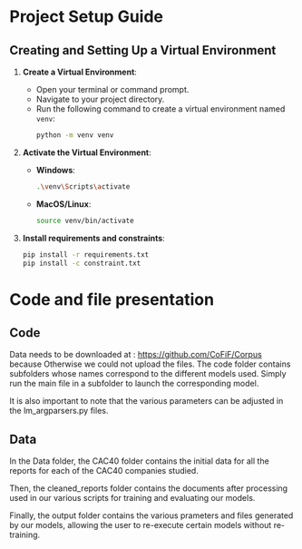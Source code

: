 # Project Setup Guide

## Creating and Setting Up a Virtual Environment


1. **Create a Virtual Environment**:
   - Open your terminal or command prompt.
   - Navigate to your project directory.
   - Run the following command to create a virtual environment named `venv`:
     ```sh
     python -m venv venv
     ```

2. **Activate the Virtual Environment**:
   - **Windows**:
     ```sh
     .\venv\Scripts\activate
     ```
   - **MacOS/Linux**:
     ```sh
     source venv/bin/activate
     ```

3. **Install requirements and constraints**:
   ```sh
   pip install -r requirements.txt
   pip install -c constraint.txt

# Code and file presentation

## Code
Data needs to be downloaded at : https://github.com/CoFiF/Corpus because
Otherwise we could not upload the files.
The code folder contains subfolders whose names correspond to the different models used. Simply run the main file in a subfolder to launch the corresponding model.

It is also important to note that the various parameters can be adjusted in the lm_argparsers.py files.

## Data

In the Data folder, the CAC40 folder contains the initial data for all the reports for each of the CAC40 companies studied.

Then, the cleaned_reports folder contains the documents after processing used in our various scripts for training and evaluating our models.

Finally, the output folder contains the various prameters and files generated by our models, allowing the user to re-execute certain models without re-training.
